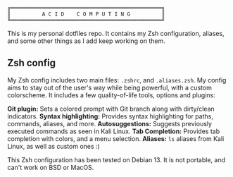 ```
╔════════════════════════════════════════════════╗
║          A C I D    C O M P U T I N G          ║
╚════════════════════════════════════════════════╝
```
This is my personal dotfiles repo. It contains my Zsh configuration, aliases, and some other things as I add keep working on them.

## Zsh config
My Zsh config includes two main files: `.zshrc`, and `.aliases.zsh`. 
My config aims to stay out of the user's way while being powerful, with a custom colorscheme. It includes a few quality-of-life tools, options and plugins:
 
**Git plugin:** Sets a colored prompt with Git branch along with dirty/clean indicators.
**Syntax highlighting:** Provides syntax highlighting for paths, commands, aliases, and more.
**Autosuggestions:** Suggests previously executed commands as seen in Kali Linux.
**Tab Completion:** Provides tab completion with colors, and a menu selection.
**Aliases:** `ls` aliases from Kali Linux, as well as custom ones :) 

This Zsh configuration has been tested on Debian 13. It is not portable, and can't work on BSD or MacOS.
